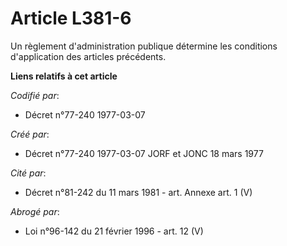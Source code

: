 # Article L381-6

Un règlement d'administration publique détermine les conditions d'application des articles précédents.

**Liens relatifs à cet article**

_Codifié par_:

  - Décret n°77-240 1977-03-07

_Créé par_:

  - Décret n°77-240 1977-03-07 JORF et JONC 18 mars 1977

_Cité par_:

  - Décret n°81-242 du 11 mars 1981 - art. Annexe art. 1 (V)

_Abrogé par_:

  - Loi n°96-142 du 21 février 1996 - art. 12 (V)
